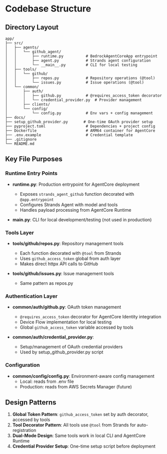 # Codebase Structure

## Directory Layout
```
app/
├── src/
│   ├── agents/
│   │   └── github_agent/
│   │       ├── runtime.py          # BedrockAgentCoreApp entrypoint
│   │       ├── agent.py            # Strands agent configuration
│   │       └── __main__.py         # CLI for local testing
│   ├── tools/
│   │   └── github/
│   │       ├── repos.py            # Repository operations (@tool)
│   │       └── issues.py           # Issue operations (@tool)
│   └── common/
│       ├── auth/
│       │   ├── github.py           # @requires_access_token decorator
│       │   └── credential_provider.py  # Provider management
│       ├── clients/
│       └── config/
│           └── config.py           # Env vars + config management
├── docs/
├── setup_github_provider.py       # One-time OAuth provider setup
├── pyproject.toml                  # Dependencies + project config
├── Dockerfile                      # ARM64 container for AgentCore
├── .env.example                    # Credential template
├── .gitignore
└── README.md
```

## Key File Purposes

### Runtime Entry Points
- **runtime.py**: Production entrypoint for AgentCore deployment
  - Exposes `strands_agent_github` function decorated with `@app.entrypoint`
  - Configures Strands Agent with model and tools
  - Handles payload processing from AgentCore Runtime

- **__main__.py**: CLI for local development/testing (not used in production)

### Tools Layer
- **tools/github/repos.py**: Repository management tools
  - Each function decorated with `@tool` from Strands
  - Uses `github_access_token` global from auth layer
  - Makes direct httpx API calls to GitHub

- **tools/github/issues.py**: Issue management tools
  - Same pattern as repos.py

### Authentication Layer
- **common/auth/github.py**: OAuth token management
  - `@requires_access_token` decorator for AgentCore Identity integration
  - Device Flow implementation for local testing
  - Global `github_access_token` variable accessed by tools

- **common/auth/credential_provider.py**: 
  - Setup/management of OAuth credential providers
  - Used by setup_github_provider.py script

### Configuration
- **common/config/config.py**: Environment-aware config management
  - Local: reads from .env file
  - Production: reads from AWS Secrets Manager (future)

## Design Patterns
1. **Global Token Pattern**: `github_access_token` set by auth decorator, accessed by tools
2. **Tool Decorator Pattern**: All tools use `@tool` from Strands for auto-registration
3. **Dual-Mode Design**: Same tools work in local CLI and AgentCore Runtime
4. **Credential Provider Setup**: One-time setup script before deployment

